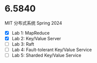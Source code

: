 # 6.5840
MIT 分布式系统 Spring 2024

- [x] Lab 1: MapReduce
- [x] Lab 2: Key/Value Server
- [ ] Lab 3: Raft
- [ ] Lab 4: Fault-tolerant Key/Value Service
- [ ] Lab 5: Sharded Key/Value Service
